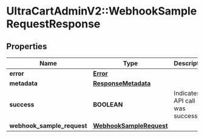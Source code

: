 # UltraCartAdminV2::WebhookSampleRequestResponse

## Properties
Name | Type | Description | Notes
------------ | ------------- | ------------- | -------------
**error** | [**Error**](Error.md) |  | [optional] 
**metadata** | [**ResponseMetadata**](ResponseMetadata.md) |  | [optional] 
**success** | **BOOLEAN** | Indicates if API call was successful | [optional] 
**webhook_sample_request** | [**WebhookSampleRequest**](WebhookSampleRequest.md) |  | [optional] 


